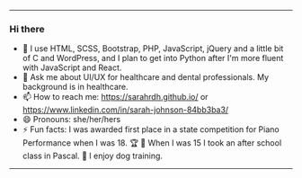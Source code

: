 
---

### Hi there

<!--   <img width="300" height="auto" src="https://www.dropbox.com/s/1uc42v0yw5jf7qz/IT%20crowd.gif?raw=1">
</span><br> -->
- 🧠 I use HTML, SCSS, Bootstrap, PHP, JavaScript, jQuery and a little bit of C and WordPress, and I plan to get into Python after I'm more fluent with JavaScript and React. <br>
- 💬 Ask me about UI/UX for healthcare and dental professionals. My background is in healthcare. <br>
- 📫 How to reach me: https://sarahrdh.github.io/ or https://www.linkedin.com/in/sarah-johnson-84bb3ba3/ <br>
- 😄 Pronouns: she/her/hers <br>
- ⚡ Fun facts: I was awarded first place in a state competition for Piano Performance when I was 18. 🏆 🎹 When I was 15 I took an after school class in Pascal. 🐶 I enjoy dog training. <br>

---
